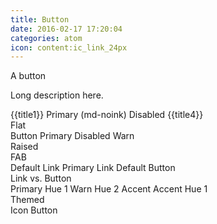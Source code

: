 ```yaml
---
title: Button
date: 2016-02-17 17:20:04
categories: atom
icon: content:ic_link_24px
---
```


A button
<!-- more -->
Long description here.

<section layout="row" layout-sm="column" layout-align="center center" layout-wrap>
  <md-button>{{title1}}</md-button>
  <md-button md-no-ink class="md-primary">Primary (md-noink)</md-button>
  <md-button ng-disabled="true" class="md-primary">Disabled</md-button>
  <md-button class="md-warn">{{title4}}</md-button>
  <div class="label">Flat</div>
</section>
<section layout="row" layout-sm="column" layout-align="center center" layout-wrap>
  <md-button class="md-raised">Button</md-button>
  <md-button class="md-raised md-primary">Primary</md-button>
  <md-button ng-disabled="true" class="md-raised md-primary">Disabled</md-button>
  <md-button class="md-raised md-warn">Warn</md-button>
  <div class="label">Raised</div>
</section>
<section layout="row" layout-sm="column" layout-align="center center" layout-wrap>
    <md-button class="md-fab" aria-label="Eat cake">
        <md-icon md-svg-src="img/icons/cake.svg"></md-icon>
    </md-button>
    <md-button class="md-fab md-primary" aria-label="Use Android">
      <md-icon md-svg-src="img/icons/android.svg"></md-icon>
    </md-button>
    <md-button class="md-fab" ng-disabled="true" aria-label="Comment">
        <md-icon md-svg-src="img/icons/ic_comment_24px.svg"></md-icon>
    </md-button>
    <md-button class="md-fab md-primary md-hue-2" aria-label="Profile">
        <md-icon md-svg-src="img/icons/ic_people_24px.svg"></md-icon>
    </md-button>
    <md-button class="md-fab md-mini" aria-label="Eat cake">
        <md-icon md-svg-src="img/icons/cake.svg"></md-icon>
    </md-button>
    <md-button class="md-fab md-mini md-primary" aria-label="Use Android">
      <md-icon md-svg-src="img/icons/android.svg" style="color: greenyellow;"></md-icon>
    </md-button>
  <div class="label">FAB</div>
</section>
<section layout="row" layout-sm="column" layout-align="center center" layout-wrap>
    <md-button ng-href="{{googleUrl}}" target="_blank">Default Link</md-button>
    <md-button class="md-primary" ng-href="{{googleUrl}}" target="_blank">Primary Link</md-button>
    <md-button>Default Button</md-button>
  <div class="label">Link vs. Button</div>
</section>
<section layout="row" layout-sm="column" layout-align="center center" layout-wrap>
  <md-button class="md-primary md-hue-1">Primary Hue 1</md-button>
  <md-button class="md-warn md-raised md-hue-2">Warn Hue 2</md-button>
  <md-button class="md-accent">Accent</md-button>
  <md-button class="md-accent md-raised md-hue-1">Accent Hue 1</md-button>
  <div class="label">Themed</div>
</section>
<section layout="row" layout-sm="column" layout-align="center center" layout-wrap>
  <md-button class="md-icon-button md-primary" aria-label="Settings">
    <md-icon md-svg-icon="img/icons/menu.svg"></md-icon>
  </md-button>
  <md-button class="md-icon-button md-accent" aria-label="Favorite">
    <md-icon md-svg-icon="img/icons/favorite.svg"></md-icon>
  </md-button>
  <md-button class="md-icon-button" aria-label="More">
    <md-icon md-svg-icon="img/icons/more_vert.svg"></md-icon>
  </md-button>
  <md-button href="http://google.com"
             title="Launch Google.com in new window"
             target="_blank"
             ng-disabled="true"
             aria-label="Google.com"
             class="md-icon-button launch" >
    <md-icon md-svg-icon="img/icons/launch.svg"></md-icon>
  </md-button>
  <div class="label">Icon Button</div>
</section>
